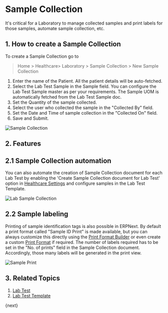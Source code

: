 <!-- add-breadcrumbs -->
# Sample Collection

It's critical for a Laboratory to manage collected samples and print labels for those samples, automate sample collection, etc.

## 1. How to create a Sample Collection

To create a Sample Collection go to

> Home > Healthcare> Laboratory > Sample Collection > New Sample Collection

1. Enter the name of the Patient. All the patient details will be auto-fetched.
2. Select the Lab Test Sample in the Sample field. You can configure the Lab Test Sample master as per your requirements. The Sample UOM is automatically fetched from the Lab Test Sample doc.
3. Set the Quantity of the sample collected.
4. Select the user who collected the sample in the "Collected By" field.
5. Set the Date and Time of sample collection in the "Collected On" field.
6. Save and Submit.

  ![Sample Collection](/docs/v13/assets/img/healthcare/sample-collection.png)

## 2. Features

## 2.1 Sample Collection automation

You can also automate the creation of Sample Collection document for each Lab Test by enabling the 'Create Sample Collection document for Lab Test' option in [Healthcare Settings](/docs/v13/user/manual/en/healthcare/healthcare_settings) and configure samples in the Lab Test Template.

![Lab Sample Collection](/docs/v13/assets/img/healthcare/lab-sample-collection.png)

## 2.2 Sample labeling

Printing of sample identification tags is also possible in ERPNext. By default a print format called "Sample ID Print" is made available, but you can always customize this directly using the [Print Format Builder](/docs/v13/user/manual/en/setting-up/print/print-format-builder.html) or even create a custom [Print Format](/docs/v13/user/manual/en/customize-erpnext/print-format.html) if required. The number of labels required has to be set in the "No. of prints" field in the Sample Collection document. Accordingly, those many labels will be generated in the print view.

![Sample Print](/docs/v13/assets/img/healthcare/sample-print.png)

## 3. Related Topics

1. [Lab Test](/docs/v13/user/manual/en/healthcare/lab_test)
1. [Lab Test Template](/docs/v13/user/manual/en/healthcare/lab_test_template)

{next}
